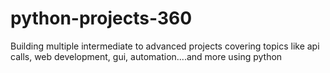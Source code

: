 # python-projects-360
Building multiple intermediate to advanced projects covering topics like api calls, web development, gui, automation....and more using python
